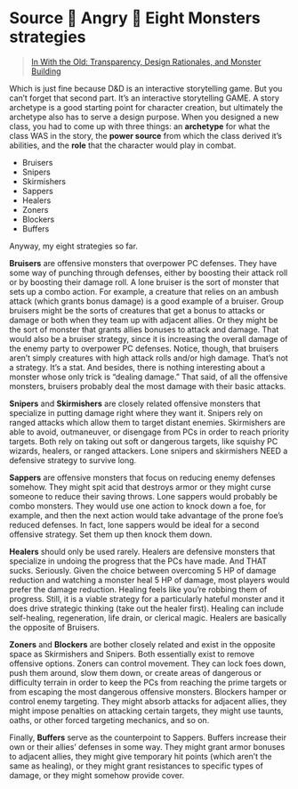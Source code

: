 # Source  Angry  Eight Monsters strategies

> [In With the Old: Transparency, Design Rationales, and Monster Building](https://theangrygm.com/in-with-the-old-transparency-design-rationales-and-monster-building)

Which is just fine because D&D is an interactive storytelling game. But you can’t forget that second part. It’s an interactive storytelling GAME. A story archetype is a good starting point for character creation, but ultimately the archetype also has to serve a design purpose. When you designed a new class, you had to come up with three things: an **archetype** for what the class WAS in the story, the **power source** from which the class derived it’s abilities, and the **role** that the character would play in combat.

* Bruisers 
* Snipers 
* Skirmishers 
* Sappers 
* Healers 
* Zoners 
* Blockers 
* Buffers

Anyway, my eight strategies so far.

**Bruisers** are offensive monsters that overpower PC defenses. They have some way of punching through defenses, either by boosting their attack roll or by boosting their damage roll. A lone bruiser is the sort of monster that sets up a combo action. For example, a creature that relies on an ambush attack \(which grants bonus damage\) is a good example of a bruiser. Group bruisers might be the sorts of creatures that get a bonus to attacks or damage or both when they team up with adjacent allies. Or they might be the sort of monster that grants allies bonuses to attack and damage. That would also be a bruiser strategy, since it is increasing the overall damage of the enemy party to overpower PC defenses. Notice, though, that bruisers aren’t simply creatures with high attack rolls and/or high damage. That’s not a strategy. It’s a stat. And besides, there is nothing interesting about a monster whose only trick is “dealing damage.” That said, of all the offensive monsters, bruisers probably deal the most damage with their basic attacks.

**Snipers** and **Skirmishers** are closely related offensive monsters that specialize in putting damage right where they want it. Snipers rely on ranged attacks which allow them to target distant enemies. Skirmishers are able to avoid, outmaneuver, or disengage from PCs in order to reach priority targets. Both rely on taking out soft or dangerous targets, like squishy PC wizards, healers, or ranged attackers. Lone snipers and skirmishers NEED a defensive strategy to survive long.

**Sappers** are offensive monsters that focus on reducing enemy defenses somehow. They might spit acid that destroys armor or they might curse someone to reduce their saving throws. Lone sappers would probably be combo monsters. They would use one action to knock down a foe, for example, and then the next action would take advantage of the prone foe’s reduced defenses. In fact, lone sappers would be ideal for a second offensive strategy. Set them up then knock them down.

**Healers** should only be used rarely. Healers are defensive monsters that specialize in undoing the progress that the PCs have made. And THAT sucks. Seriously. Given the choice between overcoming 5 HP of damage reduction and watching a monster heal 5 HP of damage, most players would prefer the damage reduction. Healing feels like you’re robbing them of progress. Still, it is a viable strategy for a particularly hateful monster and it does drive strategic thinking \(take out the healer first\). Healing can include self-healing, regeneration, life drain, or clerical magic. Healers are basically the opposite of Bruisers.

**Zoners** and **Blockers** are bother closely related and exist in the opposite space as Skirmishers and Snipers. Both essentially exist to remove offensive options. Zoners can control movement. They can lock foes down, push them around, slow them down, or create areas of dangerous or difficulty terrain in order to keep the PCs from reaching the prime targets or from escaping the most dangerous offensive monsters. Blockers hamper or control enemy targeting. They might absorb attacks for adjacent allies, they might impose penalties on attacking certain targets, they might use taunts, oaths, or other forced targeting mechanics, and so on.

Finally, **Buffers** serve as the counterpoint to Sappers. Buffers increase their own or their allies’ defenses in some way. They might grant armor bonuses to adjacent allies, they might give temporary hit points \(which aren’t the same as healing\), or they might grant resistances to specific types of damage, or they might somehow provide cover.


